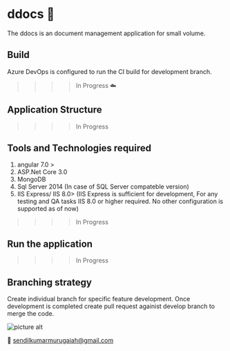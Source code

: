 # ddocs :open_file_folder:
The ddocs is an document management application for small volume.

## Build
Azure DevOps is configured to run the CI build for development branch.
>>>>In Progress  :cloud:

## Application Structure
>>>>In Progress

## Tools and Technologies required

1. angular 7.0 >
2. ASP.Net Core 3.0
3. MongoDB
4. Sql Server 2014 (In case of SQL Server compateble version)
5. IIS Express/ IIS 8.0> (IIS Express is sufficient for development, For any testing and QA tasks IIS 8.0 or higher required. No other configuration is supported as of now)
>>>>In Progress

## Run the application
>>>>In Progress

## Branching strategy
Create individual branch for specific feature development. Once development is completed create pull request againist develop branch to merge the code.


![picture alt](https://github.com/sendilkumarmv/ddocs/blob/master/Branching.svg "Branching")

:email: sendilkumarmurugaiah@gmail.com
